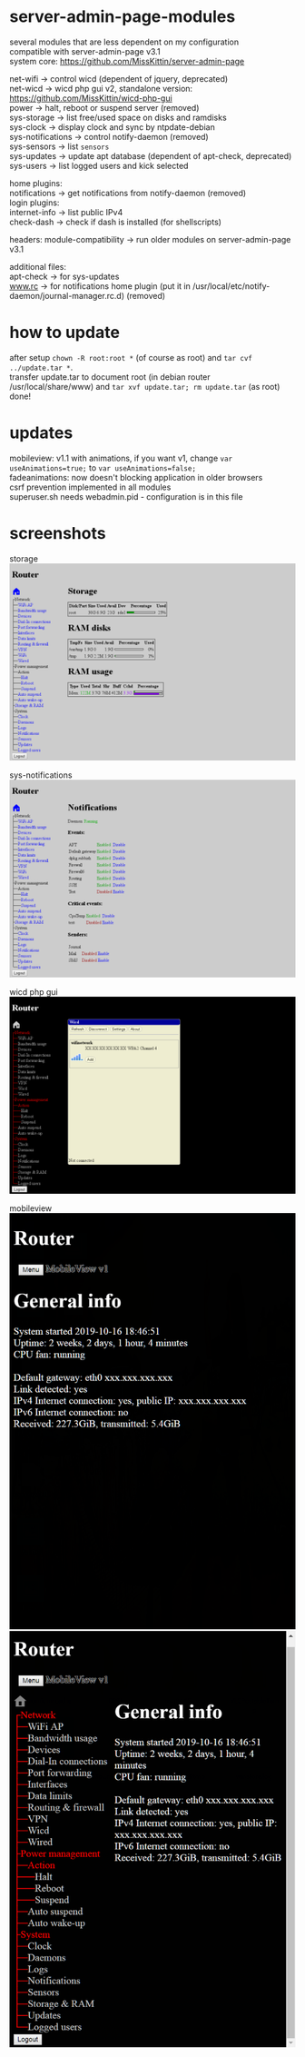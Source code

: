 # server-admin-page-modules
several modules that are less dependent on my configuration  
compatible with server-admin-page v3.1  
system core: https://github.com/MissKittin/server-admin-page  

net-wifi -> control wicd (dependent of jquery, deprecated)  
net-wicd -> wicd php gui v2, standalone version: https://github.com/MissKittin/wicd-php-gui  
power -> halt, reboot or suspend server (removed)  
sys-storage -> list free/used space on disks and ramdisks  
sys-clock -> display clock and sync by ntpdate-debian  
sys-notifications -> control notify-daemon (removed)  
sys-sensors -> list `sensors`  
sys-updates -> update apt database (dependent of apt-check, deprecated)  
sys-users -> list logged users and kick selected  

home plugins:  
notifications -> get notifications from notify-daemon (removed)  
login plugins:  
internet-info -> list public IPv4  
check-dash -> check if dash is installed (for shellscripts)   

headers:
module-compatibility -> run older modules on server-admin-page v3.1  

additional files:  
apt-check -> for sys-updates  
www.rc -> for notifications home plugin (put it in /usr/local/etc/notify-daemon/journal-manager.rc.d) (removed)  

# how to update
after setup `chown -R root:root *` (of course as root) and `tar cvf ../update.tar *`.  
transfer update.tar to document root (in debian router /usr/local/share/www) and `tar xvf update.tar; rm update.tar` (as root)  
done!

# updates
mobileview: v1.1 with animations, if you want v1, change `var useAnimations=true;` to `var useAnimations=false;`  
fadeanimations: now doesn't blocking application in older browsers  
csrf prevention implemented in all modules  
superuser.sh needs webadmin.pid - configuration is in this file

# screenshots
storage  
![storage](storage.png?raw=true)  

sys-notifications  
![notifications](sys-notifications.png?raw=true)  

wicd php gui  
![wicd](net-wicd.png?raw=true)  

mobileview  
![mobileview1](preview_mobileview1.png?raw=true)  
![mobileview2](preview_mobileview2.png?raw=true)
